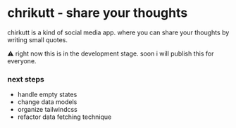 # chrikutt - share your thoughts

chirkutt is a kind of social media app. where you can share your thoughts by writing small quotes.

:warning: right now this is in the development stage. soon i will publish this for everyone.

### next steps

- handle empty states
- change data models
- organize tailwindcss
- refactor data fetching technique
